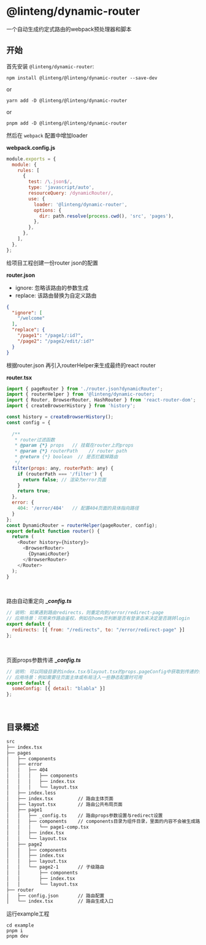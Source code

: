# @linteng/dynamic-router

一个自动生成约定式路由的webpack预处理器和脚本

## 开始

首先安装 `@linteng/dynamic-router`:

```console
npm install @linteng/@linteng/dynamic-router --save-dev
```

or

```console
yarn add -D @linteng/@linteng/dynamic-router
```

or

```console
pnpm add -D @linteng/@linteng/dynamic-router
```

然后在 `webpack` 配置中增加loader

**webpack.config.js**

```js
module.exports = {
  module: {
    rules: [
      {
        test: /\.json$/,
        type: 'javascript/auto',
        resourceQuery: /dynamicRouter/,
        use: {
          loader: '@linteng/dynamic-router',
          options: {
            dir: path.resolve(process.cwd(), 'src', 'pages'),
          },
        },
      },
    ],
  },
};
```

给项目工程创建一份router json的配置

**router.json**
- ignore: 忽略该路由的参数生成
- replace: 该路由替换为自定义路由
```json
{
  "ignore": [
    "/welcome"
  ],
  "replace": {
    "/page1": "/page1/:id?",
    "/page2": "/page2/edit/:id?"
  }
}
```
根据router.json 再引入routerHelper来生成最终的react router

**router.tsx**
```js
import { pageRouter } from './router.json?dynamicRouter';
import { routerHelper } from '@linteng/dynamic-router;
import { Router, BrowserRouter, HashRouter } from 'react-router-dom';
import { createBrowserHistory } from 'history';

const history = createBrowserHistory();
const config = {
  
  /**
   * router过滤函数
   * @param {*} props   // 挂载在router上的props
   * @param {*} routerPath    // router path
   * @return {*} boolean  // 是否拦截掉路由
   */
  filter(props: any, routerPath: any) {
    if (routerPath === '/filter') {
      return false; // 渲染为error页面
    }
    return true;
  },
  error: {
    404: '/error/404'   // 配置404页面的具体指向路径
  }
};
const DynamicRouter = routerHelper(pageRouter, config);
export default function router() {
  return (
    <Router history={history}>
      <BrowserRouter>
        {DynamicRouter}
      </BrowserRouter>
    </Router>
  );
}
```

<br/>

路由自动重定向
**__config.ts_**
```js
// 说明: 如果遇到路由redirects，则重定向到/error/redirect-page
// 应用场景：可用来作路由鉴权，例如在home页判断是否有登录态来决定是否跳转login
export default {
  redirects: [{ from: "/redirects", to: "/error/redirect-page" }]
};
```
<br/>

页面props参数传递
**__config.ts_**
```js
// 说明: 可以同级目录的index.tsx与layout.tsx的props.pageConfig中获取到传递的参数
// 应用场景：例如需要往页面主体或布局注入一些静态配置时可用
export default {
  someConfig: [{ detail: "blabla" }]
};
```
<br/>


## 目录概述
``` bash
src
├── index.tsx
├── pages
│   ├── components    
│   ├── error
│   │   ├── 404
│   │   │   ├── components
│   │   │   ├── index.tsx
│   │   │   └── layout.tsx
│   ├── index.less
│   ├── index.tsx         // 路由主体页面
│   ├── layout.tsx        // 路由公共布局页面
│   ├── page1
│   │   ├── _config.ts    // 路由props参数设置与redirect设置
│   │   ├── components    // components目录为组件目录，里面的内容不会被生成路由对象
│   │   │   └── page1-comp.tsx
│   │   ├── index.tsx     
│   │   └── layout.tsx    
│   ├── page2
│   │   ├── components
│   │   ├── index.tsx
│   │   ├── layout.tsx
│   │   └── page2-1       // 子级路由
│   │       ├── components
│   │       ├── index.tsx
│   │       └── layout.tsx
├── router
│   ├── config.json       // 路由配置
│   └── index.tsx         // 路由生成入口
```


运行example工程

```console
cd example
pnpm i
pnpm dev
```